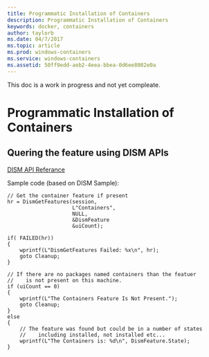 ```yaml
---
title: Programmatic Installation of Containers
description: Programmatic Installation of Containers
keywords: docker, containers
author: taylorb
ms.date: 04/7/2017
ms.topic: article
ms.prod: windows-containers
ms.service: windows-containers
ms.assetid: 50ff9edd-aeb2-4eea-bbea-0d6ee8002e0a
---
```


This doc is a work in progress and not yet compleate.

# Programmatic Installation of Containers


## Quering the feature using DISM APIs

[DISM API Referance](https://msdn.microsoft.com/en-us/library/windows/desktop/hh825834(v=vs.85).aspx)

Sample code (based on DISM Sample):

    // Get the container feature if present
    hr = DismGetFeatures(session, 
                         L"Containers",
                         NULL,
                         &DismFeature
                         &uiCount); 

    if( FAILED(hr)) 
    {
        wprintf(L"DismGetFeatures Failed: %x\n", hr); 
        goto Cleanup; 
    }

    // If there are no packages named containers than the featuer
    //    is not present on this machine.
    if (uiCount == 0) 
    {
        wprintf(L"The Containers Feature Is Not Present.");
        goto Cleanup;          
    }
    else
    {
        // The feature was found but could be in a number of states
        //    including installed, not installed etc...
        wprintf(L"The Containers is: %d\n", DismFeature.State);
    }
